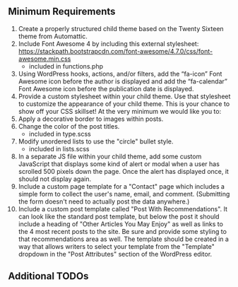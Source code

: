 ## Minimum Requirements

1. Create a properly structured child theme based on the Twenty Sixteen theme from Automattic.
2. Include Font Awesome 4 by including this external stylesheet: https://stackpath.bootstrapcdn.com/font-awesome/4.7.0/css/font-awesome.min.css
	* included in functions.php
3. Using WordPress hooks, actions, and/or filters, add the “fa-icon” Font Awesome icon before the author is displayed and add the “fa-calendar” Font Awesome icon before the publication date is displayed.
4. Provide a custom stylesheet within your child theme. Use that stylesheet to customize the appearance of your child theme. This is your chance to show off your CSS skillset! At the very minimum we would like you to:
5. Apply a decorative border to images within posts.
6. Change the color of the post titles.
	* included in type.scss
7. Modify unordered lists to use the "circle" bullet style.
	* included in lists.scss
8. In a separate JS file within your child theme, add some custom JavaScript that displays some kind of alert or modal when a user has scrolled 500 pixels down the page. Once the alert has displayed once, it should not display again.
9. Include a custom page template for a "Contact" page which includes a simple form to collect the user's name, email, and comment. (Submitting the form doesn't need to actually post the data anywhere.)
10. Include a custom post template called "Post With Recommendations". It can look like the standard post template, but below the post it should include a heading of "Other Articles You May Enjoy" as well as links to the 4 most recent posts to the site. Be sure and provide some styling to that recommendations area as well. The template should be created in a way that allows writers to select your template from the "Template" dropdown in the "Post Attributes" section of the WordPress editor.


## Additional TODOs

